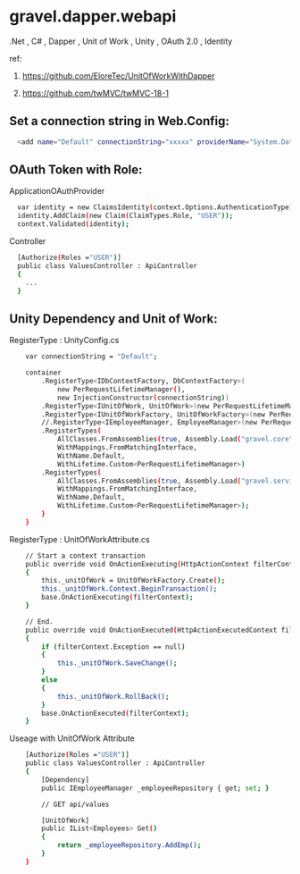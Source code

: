 # gravel.dapper.webapi
.Net , C# , Dapper , Unit of Work , Unity , OAuth 2.0 , Identity

ref: 

1. https://github.com/EloreTec/UnitOfWorkWithDapper

2. https://github.com/twMVC/twMVC-18-1


## Set a connection string in Web.Config:

```sh
  <add name="Default" connectionString="xxxxx" providerName="System.Data.SqlClient" />
```


## OAuth Token with Role:

ApplicationOAuthProvider
```sh
  var identity = new ClaimsIdentity(context.Options.AuthenticationType);
  identity.AddClaim(new Claim(ClaimTypes.Role, "USER"));
  context.Validated(identity);
```
Controller
```sh
  [Authorize(Roles ="USER")]
  public class ValuesController : ApiController
  {
    ...
  }
```

## Unity Dependency and Unit of Work:

RegisterType : UnityConfig.cs
```sh
    var connectionString = "Default";

    container
        .RegisterType<IDbContextFactory, DbContextFactory>(
            new PerRequestLifetimeManager(),
            new InjectionConstructor(connectionString))
        .RegisterType<IUnitOfWork, UnitOfWork>(new PerRequestLifetimeManager())
        .RegisterType<IUnitOfWorkFactory, UnitOfWorkFactory>(new PerRequestLifetimeManager())
        //.RegisterType<IEmployeeManager, EmployeeManager>(new PerRequestLifetimeManager())
        .RegisterTypes(
            AllClasses.FromAssemblies(true, Assembly.Load("gravel.core")),
            WithMappings.FromMatchingInterface,
            WithName.Default,
            WithLifetime.Custom<PerRequestLifetimeManager>)
        .RegisterTypes(
            AllClasses.FromAssemblies(true, Assembly.Load("gravel.service")),
            WithMappings.FromMatchingInterface,
            WithName.Default,
            WithLifetime.Custom<PerRequestLifetimeManager>);
        }
    }
```

RegisterType : UnitOfWorkAttribute.cs
```sh
    // Start a context transaction
    public override void OnActionExecuting(HttpActionContext filterContext)
    {
        this._unitOfWork = UnitOfWorkFactory.Create();
        this._unitOfWork.Context.BeginTransaction();
        base.OnActionExecuting(filterContext);
    }

    // End.
    public override void OnActionExecuted(HttpActionExecutedContext filterContext)
    {
        if (filterContext.Exception == null)
        {
            this._unitOfWork.SaveChange();
        }
        else
        {
            this._unitOfWork.RollBack();
        }
        base.OnActionExecuted(filterContext);
    }
```

Useage with UnitOfWork Attribute
```sh
    [Authorize(Roles ="USER")]
    public class ValuesController : ApiController
    {
        [Dependency]
        public IEmployeeManager _employeeRepository { get; set; }

        // GET api/values

        [UnitOfWork]
        public IList<Employees> Get()
        {
            return _employeeRepository.AddEmp();
        }
    }
```
